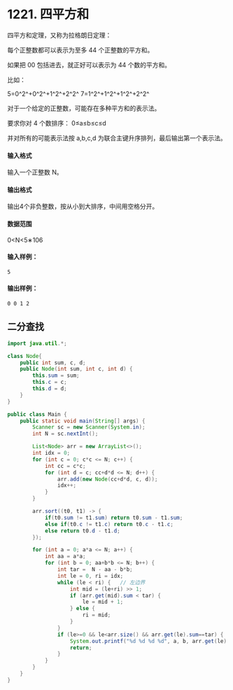 # 1221. 四平方和

四平方和定理，又称为拉格朗日定理：

每个正整数都可以表示为至多 44 个正整数的平方和。

如果把 00 包括进去，就正好可以表示为 44 个数的平方和。

比如：

5=0^2^+0^2^+1^2^+2^2^
7=1^2^+1^2^+1^2^+2^2^

对于一个给定的正整数，可能存在多种平方和的表示法。

要求你对 4 个数排序： 0≤a≤b≤c≤d

并对所有的可能表示法按 a,b,c,d 为联合主键升序排列，最后输出第一个表示法。

#### 输入格式

输入一个正整数 N。

#### 输出格式

输出4个非负整数，按从小到大排序，中间用空格分开。

#### 数据范围

0<N<5∗106

#### 输入样例：

```
5
```

#### 输出样例：

```
0 0 1 2
```



## 二分查找

```java
import java.util.*;

class Node{
    public int sum, c, d;
    public Node(int sum, int c, int d) {
        this.sum = sum;
        this.c = c;
        this.d = d;
    }
}

public class Main {
    public static void main(String[] args) {
        Scanner sc = new Scanner(System.in);
        int N = sc.nextInt();

        List<Node> arr = new ArrayList<>();
        int idx = 0;
        for (int c = 0; c*c <= N; c++) {
            int cc = c*c;
            for (int d = c; cc+d*d <= N; d++) {
                arr.add(new Node(cc+d*d, c, d));
                idx++;
            }
        }

        arr.sort((t0, t1) -> {
            if(t0.sum != t1.sum) return t0.sum - t1.sum;
            else if(t0.c != t1.c) return t0.c - t1.c;
            else return t0.d - t1.d;
        });

        for (int a = 0; a*a <= N; a++) {
            int aa = a*a;
            for (int b = 0; aa+b*b <= N; b++) {
                int tar =  N - aa - b*b;
                int le = 0, ri = idx;
                while (le < ri) {   // 左边界
                    int mid = (le+ri) >> 1;
                    if (arr.get(mid).sum < tar) {
                        le = mid + 1;
                    } else {
                        ri = mid;
                    }
                }
                if (le>=0 && le<arr.size() && arr.get(le).sum==tar) {
                    System.out.printf("%d %d %d %d", a, b, arr.get(le).c, arr.get(le).d);
                    return;
                }
            }
        }
    }
}
```

